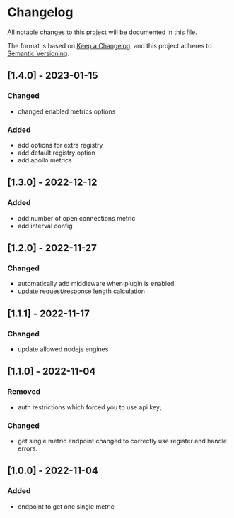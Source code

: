 # Changelog

All notable changes to this project will be documented in this file.

The format is based on [Keep a Changelog](https://keepachangelog.com/en/1.0.0/),
and this project adheres to [Semantic Versioning](https://semver.org/spec/v2.0.0.html).

## [1.4.0] - 2023-01-15

### Changed

- changed enabled metrics options

### Added

- add options for extra registry
- add default registry option
- add apollo metrics

## [1.3.0] - 2022-12-12

### Added

- add number of open connections metric
- add interval config

## [1.2.0] - 2022-11-27

### Changed

- automatically add middleware when plugin is enabled
- update request/response length calculation

## [1.1.1] - 2022-11-17

### Changed

- update allowed nodejs engines

## [1.1.0] - 2022-11-04

### Removed

- auth restrictions which forced you to use api key;

### Changed

- get single metric endpoint changed to correctly use register and handle errors.

## [1.0.0] - 2022-11-04

### Added

- endpoint to get one single metric
